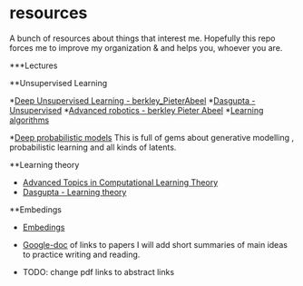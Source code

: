 # resources
A bunch of resources about things that interest me.
Hopefully this repo forces me to improve my organization & and helps you, whoever you are.








***Lectures 

**Unsupervised Learning

*[Deep Unsupervised Learning - berkley_PieterAbeel](https://sites.google.com/view/berkeley-cs294-158-sp20/home)
*[Dasgupta - Unsupervised](http://cseweb.ucsd.edu/~dasgupta/291-unsup/index.html)
*[Advanced robotics - berkley Pieter Abeel](https://people.eecs.berkeley.edu/~pabbeel/cs287-fa19/)
*[Learning algorithms](http://cseweb.ucsd.edu/~dasgupta/254-neural-ul/index.html)


*[Deep probabilistic models](http://www.cs.toronto.edu/~duvenaud/) This is full of gems about generative modelling , probabilistic learning and  all kinds of latents.


**Learning theory
* [Advanced Topics in Computational Learning Theory](http://www.cs.columbia.edu/~rocco/Teaching/S12/)
* [Dasgupta - Learning theory](http://cseweb.ucsd.edu/~dasgupta/291f14/index.html)

**Embedings
* [Embedings](http://cseweb.ucsd.edu/~dasgupta/291-embeddings/index.html)


* [Google-doc](https://docs.google.com/spreadsheets/d/1QNFE6jTxma--rYigWdTDNqQopMSDZUafpqTLHo_7Ci8/edit?usp=sharing) of links to papers I will add short summaries of main ideas to practice writing and reading.

* TODO: change pdf links to abstract links
